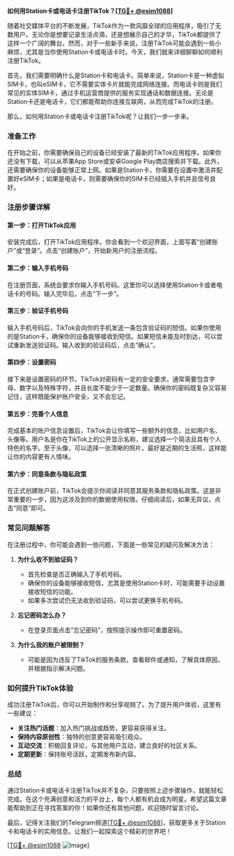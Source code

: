 **如何用Station卡或电话卡注册TikTok？[[TG💪+ @esim1088](https://t.me/s/esim1088)]**

随着社交媒体平台的不断发展，TikTok作为一款风靡全球的应用程序，吸引了无数用户。无论你是想要记录生活点滴，还是想展示自己的才华，TikTok都提供了这样一个广阔的舞台。然而，对于一些新手来说，注册TikTok可能会遇到一些小麻烦，尤其是当你使用Station卡或电话卡时。今天，我们就来详细聊聊如何顺利注册TikTok。

首先，我们需要明确什么是Station卡和电话卡。简单来说，Station卡是一种虚拟SIM卡，也叫eSIM卡，它不需要实体卡片就能完成网络连接。而电话卡则是我们常见的实体SIM卡，通过手机运营商提供的服务实现通话和数据连接。无论是Station卡还是电话卡，它们都能帮助你连接互联网，从而完成TikTok的注册。

那么，如何用Station卡或电话卡注册TikTok呢？让我们一步一步来。

### **准备工作**

在开始之前，你需要确保自己的设备已经安装了最新的TikTok应用程序。如果你还没有下载，可以从苹果App Store或安卓Google Play商店搜索并下载。此外，还需要确保你的设备能够正常上网。如果是Station卡，你需要在设置中激活并配置好eSIM卡；如果是电话卡，则需要确保你的SIM卡已经插入手机并且信号良好。

### **注册步骤详解**

#### **第一步：打开TikTok应用**
安装完成后，打开TikTok应用程序。你会看到一个欢迎界面，上面写着“创建账户”或“登录”。点击“创建账户”，开始新用户的注册流程。

#### **第二步：输入手机号码**
在注册页面，系统会要求你输入手机号码。这里你可以选择使用Station卡或者电话卡的号码。输入完毕后，点击“下一步”。

#### **第三步：验证手机号码**
输入手机号码后，TikTok会向你的手机发送一条包含验证码的短信。如果你使用的是Station卡，确保你的设备能够接收到短信。如果短信未能及时到达，可以尝试重新发送验证码。输入收到的验证码后，点击“确认”。

#### **第四步：设置密码**
接下来是设置密码的环节。TikTok对密码有一定的安全要求，通常需要包含字母、数字以及特殊字符，并且长度不能少于一定数量。确保你的密码既复杂又容易记住，这样既能保护账户安全，又不会忘记。

#### **第五步：完善个人信息**
完成基本的账户信息设置后，TikTok会让你填写一些额外的信息，比如用户名、头像等。用户名是你在TikTok上的公开显示名称，建议选择一个简洁且具有个人特色的名字。至于头像，可以选择一张清晰的照片，最好是近期的生活照，这样能让你的内容更有人情味。

#### **第六步：同意条款与隐私政策**
在正式创建账户前，TikTok会提示你阅读并同意其服务条款和隐私政策。这是非常重要的一步，因为这涉及到你的数据使用权限。仔细阅读后，如果无异议，点击“同意”即可。

### **常见问题解答**

在注册过程中，你可能会遇到一些问题，下面是一些常见的疑问及解决方法：

1. **为什么收不到验证码？**
   - 首先检查是否正确输入了手机号码。
   - 确保你的设备能够接收短信，尤其是使用Station卡时，可能需要手动设置接收短信的功能。
   - 如果多次尝试仍无法收到验证码，可以尝试更换手机号码。

2. **忘记密码怎么办？**
   - 在登录页面点击“忘记密码”，按照提示操作即可重置密码。

3. **为什么我的账户被限制？**
   - 可能是因为违反了TikTok的服务条款。查看邮件或通知，了解具体原因，并根据指示解决问题。

### **如何提升TikTok体验**

成功注册TikTok后，你可以开始制作和分享视频了。为了提升用户体验，这里有一些建议：

- **关注热门话题**：加入热门挑战或趋势，更容易获得关注。
- **保持内容原创性**：独特的创意更容易吸引观众。
- **互动交流**：积极回复评论，与其他用户互动，建立良好的社区关系。
- **定期更新**：保持账号活跃，定期发布新内容。

### **总结**

通过Station卡或电话卡注册TikTok并不复杂，只要按照上述步骤操作，就能轻松完成。在这个充满创意和活力的平台上，每个人都有机会成为明星。希望这篇文章能帮助到正在寻找答案的你！如果你还有其他问题，欢迎随时留言讨论。

最后，记得关注我们的Telegram频道[[TG💪+ @esim1088](https://t.me/s/esim1088)]，获取更多关于Station卡和电话卡的实用信息。让我们一起探索这个精彩的世界吧！

[[TG💪+ @esim1088](https://t.me/s/esim1088) ![Image](https://i.postimg.cc/4NQfJmqS/Snipaste-2025-05-13-00-14-12.png)]